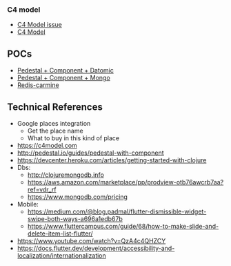 ### C4 model
- [C4 Model issue](https://github.com/gumberss/FinanceControlinatorDocs/issues/6)
- [C4 Model](https://miro.com/app/board/o9J_l7bZIsM=/?moveToWidget=3458764527688605747&cot=14)


## POCs
- [Pedestal + Component + Datomic](https://github.com/gumberss/Sandboxinator/tree/master/Clojure/POCs/pedestal-components)
- [Pedestal + Component + Mongo](https://github.com/gumberss/Sandboxinator/tree/master/Clojure/POCs/components-pedestal-mongo)
- [Redis-carmine](https://github.com/gumberss/Sandboxinator/tree/master/Clojure/POCs/redis-carmine)


## Technical References
- Google places integration
	- Get the place name
	- What to buy in this kind of place
- https://c4model.com
- http://pedestal.io/guides/pedestal-with-component
- https://devcenter.heroku.com/articles/getting-started-with-clojure
- Dbs:
	- http://clojuremongodb.info
	- https://aws.amazon.com/marketplace/pp/prodview-otb76awcrb7aa?ref=vdr_rf
	- https://www.mongodb.com/pricing
- Mobile: 
	- https://medium.com/@blog.padmal/flutter-dismissible-widget-swipe-both-ways-a696a1edb67b
	- https://www.fluttercampus.com/guide/68/how-to-make-slide-and-delete-item-list-flutter/
- https://www.youtube.com/watch?v=QzA4c4QHZCY
- https://docs.flutter.dev/development/accessibility-and-localization/internationalization